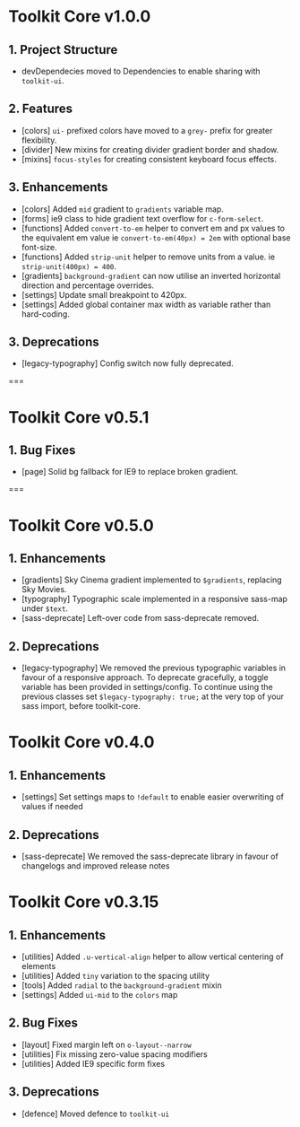 # Toolkit Core v1.0.0

## 1. Project Structure
- devDependecies moved to Dependencies to enable sharing with `toolkit-ui`.

## 2. Features
- [colors] `ui-` prefixed colors have moved to a `grey-` prefix for greater flexibility.
- [divider] New mixins for creating divider gradient border and shadow.
- [mixins] `focus-styles` for creating consistent keyboard focus effects.

## 3. Enhancements
- [colors] Added `mid` gradient to `gradients` variable map.
- [forms] ie9 class to hide gradient text overflow for `c-form-select`.
- [functions] Added `convert-to-em` helper to convert em and px values to the equivalent em value ie `convert-to-em(40px) = 2em` with optional base font-size.
- [functions] Added `strip-unit` helper to remove units from a value. ie `strip-unit(400px) = 400`.
- [gradients] `background-gradient` can now utilise an inverted horizontal direction and percentage overrides.
- [settings] Update small breakpoint to 420px.
- [settings] Added global container max width as variable rather than hard-coding.

## 3. Deprecations
- [legacy-typography] Config switch now fully deprecated.

===

# Toolkit Core v0.5.1

## 1. Bug Fixes
- [page] Solid bg fallback for IE9 to replace broken gradient.

===

# Toolkit Core v0.5.0

## 1. Enhancements
- [gradients] Sky Cinema gradient implemented to `$gradients`, replacing Sky Movies.
- [typography] Typographic scale implemented in a responsive sass-map under `$text`.
- [sass-deprecate] Left-over code from sass-deprecate removed.

## 2. Deprecations
- [legacy-typography] We removed the previous typographic variables in favour of a responsive approach. To deprecate gracefully, a toggle variable has been provided in settings/config. To continue using the previous classes set `$legacy-typography: true;` at the very top of your sass import, before toolkit-core.


# Toolkit Core v0.4.0

## 1. Enhancements
- [settings] Set settings maps to `!default` to enable easier overwriting of values if needed

## 2. Deprecations
- [sass-deprecate] We removed the sass-deprecate library in favour of changelogs and improved release notes


# Toolkit Core v0.3.15

## 1. Enhancements
- [utilities] Added `.u-vertical-align` helper to allow vertical centering of elements
- [utilities] Added `tiny` variation to the spacing utility
- [tools] Added `radial` to the `background-gradient` mixin
- [settings] Added `ui-mid` to the `colors` map


## 2. Bug Fixes
- [layout] Fixed margin left on `o-layout--narrow`
- [utilities] Fix missing zero-value spacing modifiers
- [utilities] Added IE9 specific form fixes

## 3. Deprecations
- [defence] Moved defence to `toolkit-ui`

